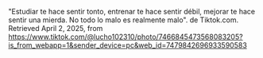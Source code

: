 "Estudiar te hace sentir tonto, entrenar te hace sentir débil, mejorar te hace sentir una mierda. No todo lo malo es realmente malo".
de Tiktok.com. Retrieved April 2, 2025, from https://www.tiktok.com/@lucho102310/photo/7466845473568083205?is_from_webapp=1&sender_device=pc&web_id=7479842696933590583